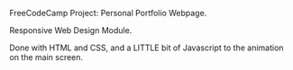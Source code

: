 FreeCodeCamp Project: Personal Portfolio Webpage.

Responsive Web Design Module.

Done with HTML and CSS, and a LITTLE bit of Javascript to the animation on the main screen.
